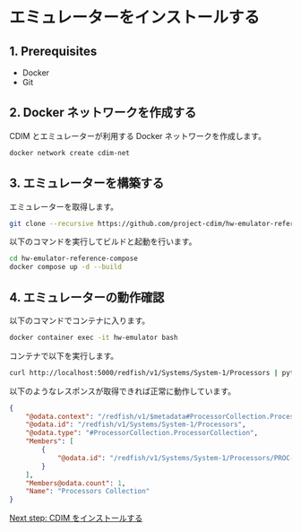 # エミュレーターをインストールする

## 1. Prerequisites

- Docker
- Git

## 2. Docker ネットワークを作成する

CDIM とエミュレーターが利用する Docker ネットワークを作成します。

```sh
docker network create cdim-net
```

## 3. エミュレーターを構築する

エミュレーターを取得します。

```sh
git clone --recursive https://github.com/project-cdim/hw-emulator-reference-compose.git
```

以下のコマンドを実行してビルドと起動を行います。

```sh
cd hw-emulator-reference-compose
docker compose up -d --build
```

## 4. エミュレーターの動作確認

以下のコマンドでコンテナに入ります。

```sh
docker container exec -it hw-emulator bash
```

コンテナで以下を実行します。

```sh
curl http://localhost:5000/redfish/v1/Systems/System-1/Processors | python -m json.tool
```

以下のようなレスポンスが取得できれば正常に動作しています。

```json
{
    "@odata.context": "/redfish/v1/$metadata#ProcessorCollection.ProcessorCollection",
    "@odata.id": "/redfish/v1/Systems/System-1/Processors",
    "@odata.type": "#ProcessorCollection.ProcessorCollection",
    "Members": [
        {
            "@odata.id": "/redfish/v1/Systems/System-1/Processors/PROC-0001"
        }
    ],
    "Members@odata.count": 1,
    "Name": "Processors Collection"
}
```

[Next step: CDIM をインストールする](../install/install.md)
